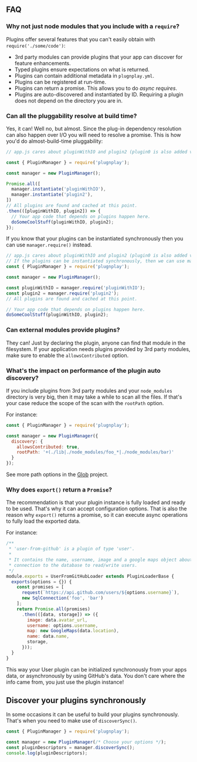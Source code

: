 ## FAQ
### Why not just node modules that you include with a `require`?
Plugins offer several features that you can't easily obtain with `require('./some/code')`:
  * 3rd party modules can provide plugins that your app can discover for feature enhancements.
  * Typed plugins ensure expectations on what is returned.
  * Plugins can contain additional metadata in `plugnplay.yml`.
  * Plugins can be registered at run-time.
  * Plugins can return a promise. This allows you to do _async requires_.
  * Plugins are auto-discovered and instantiated by ID. Requiring a plugin does not depend on the
  directory you are in.
### Can all the pluggability resolve at build time?
Yes, it can! Well no, but almost. Since the plug-in dependency resolution can also happen over I/O
you will need to resolve a promise. This is how you'd do almost-build-time pluggability:

```js
// app.js cares about pluginWithIO and plugin2 (plugin0 is also added via dependencies).

const { PluginManager } = require('plugnplay');

const manager = new PluginManager();

Promise.all([
  manager.instantiate('pluginWithIO'),
  manager.instantiate('plugin2'),
])
// All plugins are found and cached at this point.
.then(([pluginWithIO, plugin2]) => {
  // Your app code that depends on plugins happen here.
  doSomeCoolStuff(pluginWithIO, plugin2);
});
```

If you know that your plugins can be instantiated synchronously then you can use `manager.require()`
instead.
 ```js
// app.js cares about pluginWithIO and plugin2 (plugin0 is also added via dependencies).
// If the plugins can be instantiated synchronously, then we can use manager.require().
const { PluginManager } = require('plugnplay');

const manager = new PluginManager();

const pluginWithIO = manager.require('pluginWithIO');
const plugin2 = manager.require('plugin2');
// All plugins are found and cached at this point.

// Your app code that depends on plugins happen here.
doSomeCoolStuff(pluginWithIO, plugin2);
```

### Can external modules provide plugins?
They can! Just by declaring the plugin, anyone can find that module in the filesystem. If your
application needs plugins provided by 3rd party modules, make sure to enable the `allowsContributed`
option.
### What's the impact on performance of the plugin auto discovery?
If you include plugins from 3rd party modules and your `node_modules` directory is very big, then it
may take a while to scan all the files. If that's your case reduce the scope of the scan with the
`rootPath` option.

For instance:
```js
const { PluginManager } = require('plugnplay');

const manager = new PluginManager({
  discovery: {
    allowsContributed: true,
    rootPath: '+(./lib|./node_modules/foo_*|./node_modules/bar)'
  }
});
```

See more path options in the [Glob](https://github.com/isaacs/node-glob#readme) project.

### Why does `export()` return a `Promise`?
The recommendation is that your plugin instance is fully loaded and ready to be used. That's why it
can accept configuration options. That is also the reason why `export()` returns a promise, so it
can execute async operations to fully load the exported data.

For instance:
```js
/**
 * 'user-from-github' is a plugin of type 'user'.
 * 
 * It contains the name, username, image and a google maps object about the user. It also contains a
 * connection to the database to read/write users.
 */
module.exports = UserFromGitHubLoader extends PluginLoaderBase {
  exports(options = {}) {
    const promises = [
      request(`https://api.github.com/users/${options.username}`),
      new SqlConnection('foo', 'bar')
    ];
    return Promise.all(promises)
      .then(([data, storage]) => ({
        image: data.avatar_url,
        username: options.username,
        map: new GoogleMaps(data.location),
        name: data.name,
        storage,
      }));
  }
}
```

This way your User plugin can be initialized synchronously from your apps data, or asynchronously by
using GitHub's data. You don't care where the info came from, you just use the plugin instance!

## Discover your plugins synchronously
In some occasions it can be useful to build your plugins synchronously. That's when you need to make
use of `discoverSync()`.

```js
const { PluginManager } = require('plugnplay');

const manager = new PluginManager(/* Choose your options */);
const pluginDescriptors = manager.discoverSync();
console.log(pluginDescriptors);
```
